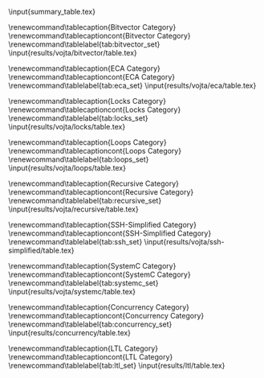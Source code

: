 \input{summary_table.tex}

\renewcommand\tablecaption{Bitvector Category}
\renewcommand\tablecaptioncont{Bitvector Category}
\renewcommand\tablelabel{tab:bitvector_set}
\input{results/vojta/bitvector/table.tex}

\renewcommand\tablecaption{ECA Category}
\renewcommand\tablecaptioncont{ECA Category}
\renewcommand\tablelabel{tab:eca_set}
\input{results/vojta/eca/table.tex}

\renewcommand\tablecaption{Locks Category}
\renewcommand\tablecaptioncont{Locks Category}
\renewcommand\tablelabel{tab:locks_set}
\input{results/vojta/locks/table.tex}

\renewcommand\tablecaption{Loops Category}
\renewcommand\tablecaptioncont{Loops Category}
\renewcommand\tablelabel{tab:loops_set}
\input{results/vojta/loops/table.tex}

\renewcommand\tablecaption{Recursive Category}
\renewcommand\tablecaptioncont{Recursive Category}
\renewcommand\tablelabel{tab:recursive_set}
\input{results/vojta/recursive/table.tex}

\renewcommand\tablecaption{SSH-Simplified Category}
\renewcommand\tablecaptioncont{SSH-Simplified Category}
\renewcommand\tablelabel{tab:ssh_set}
\input{results/vojta/ssh-simplified/table.tex}

\renewcommand\tablecaption{SystemC Category}
\renewcommand\tablecaptioncont{SystemC Category}
\renewcommand\tablelabel{tab:systemc_set}
\input{results/vojta/systemc/table.tex}

\renewcommand\tablecaption{Concurrency Category}
\renewcommand\tablecaptioncont{Concurrency Category}
\renewcommand\tablelabel{tab:concurrency_set}
\input{results/concurrency/table.tex}

\renewcommand\tablecaption{LTL Category}
\renewcommand\tablecaptioncont{LTL Category}
\renewcommand\tablelabel{tab:ltl_set}
\input{results/ltl/table.tex}